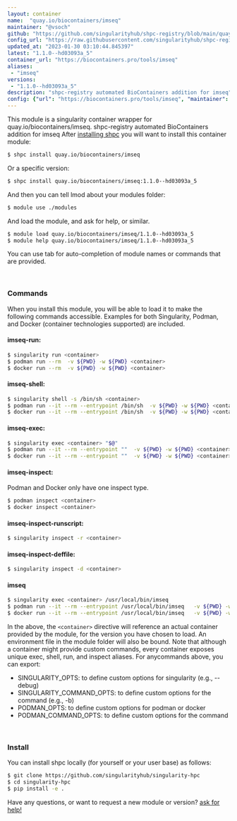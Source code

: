 ```yaml
---
layout: container
name:  "quay.io/biocontainers/imseq"
maintainer: "@vsoch"
github: "https://github.com/singularityhub/shpc-registry/blob/main/quay.io/biocontainers/imseq/container.yaml"
config_url: "https://raw.githubusercontent.com/singularityhub/shpc-registry/main/quay.io/biocontainers/imseq/container.yaml"
updated_at: "2023-01-30 03:10:44.845397"
latest: "1.1.0--hd03093a_5"
container_url: "https://biocontainers.pro/tools/imseq"
aliases:
 - "imseq"
versions:
 - "1.1.0--hd03093a_5"
description: "shpc-registry automated BioContainers addition for imseq"
config: {"url": "https://biocontainers.pro/tools/imseq", "maintainer": "@vsoch", "description": "shpc-registry automated BioContainers addition for imseq", "latest": {"1.1.0--hd03093a_5": "sha256:2a881fa617299402bebd37dd28631206dbad8b74fd556b601a2419d05521f88c"}, "tags": {"1.1.0--hd03093a_5": "sha256:2a881fa617299402bebd37dd28631206dbad8b74fd556b601a2419d05521f88c"}, "docker": "quay.io/biocontainers/imseq", "aliases": {"imseq": "/usr/local/bin/imseq"}}
---
```


This module is a singularity container wrapper for quay.io/biocontainers/imseq.
shpc-registry automated BioContainers addition for imseq
After [installing shpc](#install) you will want to install this container module:


```bash
$ shpc install quay.io/biocontainers/imseq
```

Or a specific version:

```bash
$ shpc install quay.io/biocontainers/imseq:1.1.0--hd03093a_5
```

And then you can tell lmod about your modules folder:

```bash
$ module use ./modules
```

And load the module, and ask for help, or similar.

```bash
$ module load quay.io/biocontainers/imseq/1.1.0--hd03093a_5
$ module help quay.io/biocontainers/imseq/1.1.0--hd03093a_5
```

You can use tab for auto-completion of module names or commands that are provided.

<br>

### Commands

When you install this module, you will be able to load it to make the following commands accessible.
Examples for both Singularity, Podman, and Docker (container technologies supported) are included.

#### imseq-run:

```bash
$ singularity run <container>
$ podman run --rm  -v ${PWD} -w ${PWD} <container>
$ docker run --rm  -v ${PWD} -w ${PWD} <container>
```

#### imseq-shell:

```bash
$ singularity shell -s /bin/sh <container>
$ podman run --it --rm --entrypoint /bin/sh  -v ${PWD} -w ${PWD} <container>
$ docker run --it --rm --entrypoint /bin/sh  -v ${PWD} -w ${PWD} <container>
```

#### imseq-exec:

```bash
$ singularity exec <container> "$@"
$ podman run --it --rm --entrypoint ""  -v ${PWD} -w ${PWD} <container> "$@"
$ docker run --it --rm --entrypoint ""  -v ${PWD} -w ${PWD} <container> "$@"
```

#### imseq-inspect:

Podman and Docker only have one inspect type.

```bash
$ podman inspect <container>
$ docker inspect <container>
```

#### imseq-inspect-runscript:

```bash
$ singularity inspect -r <container>
```

#### imseq-inspect-deffile:

```bash
$ singularity inspect -d <container>
```


#### imseq

```bash
$ singularity exec <container> /usr/local/bin/imseq
$ podman run --it --rm --entrypoint /usr/local/bin/imseq   -v ${PWD} -w ${PWD} <container> -c " $@"
$ docker run --it --rm --entrypoint /usr/local/bin/imseq   -v ${PWD} -w ${PWD} <container> -c " $@"
```



In the above, the `<container>` directive will reference an actual container provided
by the module, for the version you have chosen to load. An environment file in the
module folder will also be bound. Note that although a container
might provide custom commands, every container exposes unique exec, shell, run, and
inspect aliases. For anycommands above, you can export:

 - SINGULARITY_OPTS: to define custom options for singularity (e.g., --debug)
 - SINGULARITY_COMMAND_OPTS: to define custom options for the command (e.g., -b)
 - PODMAN_OPTS: to define custom options for podman or docker
 - PODMAN_COMMAND_OPTS: to define custom options for the command

<br>

### Install

You can install shpc locally (for yourself or your user base) as follows:

```bash
$ git clone https://github.com/singularityhub/singularity-hpc
$ cd singularity-hpc
$ pip install -e .
```

Have any questions, or want to request a new module or version? [ask for help!](https://github.com/singularityhub/singularity-hpc/issues)